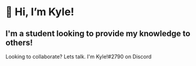 # 👋 Hi, I’m Kyle!
## I'm a student looking to provide my knowledge to others!

Looking to collaborate? Lets talk. I'm Kyle!#2790 on Discord


<!---
kraftingkage/kraftingkage is a ✨ special ✨ repository because its `README.md` (this file) appears on your GitHub profile.
You can click the Preview link to take a look at your changes.
--->
